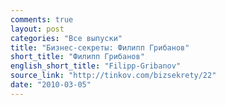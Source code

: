 ```yaml
---
comments: true
layout: post
categories: "Все выпуски"
title: "Бизнес-секреты: Филипп Грибанов"
short_title: "Филипп Грибанов"
english_short_title: "Filipp-Gribanov"
source_link: "http://tinkov.com/bizsekrety/22"
date: "2010-03-05"
---
```

